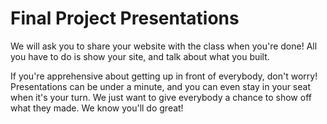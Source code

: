 # Final Project Presentations
We will ask you to share your website with the class when you're done! All you have to do is show your site, and talk about what you built.

If you're apprehensive about getting up in front of everybody, don't worry! Presentations can be under a minute, and you can even stay in your seat when it's your turn. We just want to give everybody a chance to show off what they made. We know you'll do great!
